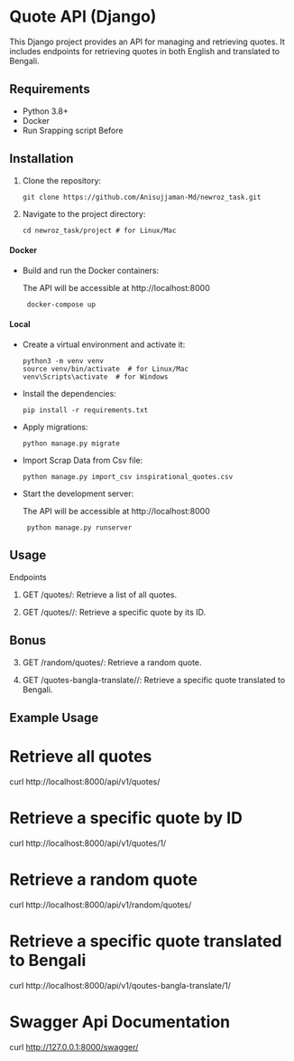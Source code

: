 # Quote API (Django)

This Django project provides an API for managing and retrieving quotes. It includes endpoints for retrieving quotes in both English and translated to Bengali.

## Requirements

- Python 3.8+
- Docker
- Run Srapping script Before

## Installation

1. Clone the repository:

   ```shell
   git clone https://github.com/Anisujjaman-Md/newroz_task.git

   ```

2. Navigate to the project directory:

   ```shell
   cd newroz_task/project # for Linux/Mac

   ```

#### Docker

- Build and run the Docker containers:

  The API will be accessible at http://localhost:8000

  ```shell
   docker-compose up
  ```

#### Local

- Create a virtual environment and activate it:

  ```shell
  python3 -m venv venv
  source venv/bin/activate  # for Linux/Mac
  venv\Scripts\activate  # for Windows

  ```

- Install the dependencies:

  ```shell
  pip install -r requirements.txt

  ```

- Apply migrations:

  ```shell
  python manage.py migrate

  ```

- Import Scrap Data from Csv file:

  ```shell
  python manage.py import_csv inspirational_quotes.csv

  ```

- Start the development server:

  The API will be accessible at http://localhost:8000

  ```shell
   python manage.py runserver

  ```

## Usage

Endpoints

1. GET /quotes/: Retrieve a list of all quotes.

2. GET /quotes/<id>/: Retrieve a specific quote by its ID.

## Bonus

3. GET /random/quotes/: Retrieve a random quote.

4. GET /quotes-bangla-translate/<id>/: Retrieve a specific quote translated to Bengali.

## Example Usage

# Retrieve all quotes

curl http://localhost:8000/api/v1/quotes/

# Retrieve a specific quote by ID

curl http://localhost:8000/api/v1/quotes/1/

# Retrieve a random quote

curl http://localhost:8000/api/v1/random/quotes/

# Retrieve a specific quote translated to Bengali

curl http://localhost:8000/api/v1/qoutes-bangla-translate/1/

# Swagger Api Documentation

curl http://127.0.0.1:8000/swagger/
